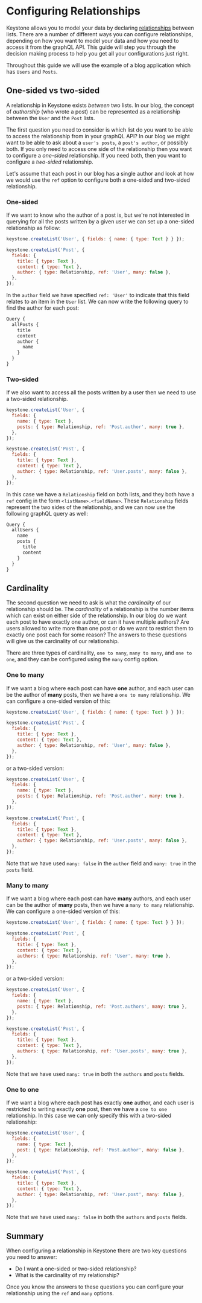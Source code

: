 <!--[meta]
section: guides
title: Configuring Relationships
[meta]-->

# Configuring Relationships

Keystone allows you to model your data by declaring [relationships](/docs/discussions/relationships.md) between lists.
There are a number of different ways you can configure relationships, depending on how you want to model your data and how you need to access it from the graphQL API.
This guide will step you through the decision making process to help you get all your configurations just right.

Throughout this guide we will use the example of a blog application which has `Users` and `Posts`.

## One-sided vs two-sided

A relationship in Keystone exists _between_ two lists.
In our blog, the concept of _authorship_ (who wrote a post) can be represented as a relationship between the `User` and the `Post` lists.

The first question you need to consider is which list do you want to be able to access the relationship from in your graphQL API?
In our blog we might want to be able to ask about a `user's posts`, a `post's author`, or possibly both.
If you only need to access one side of the relationship then you want to configure a _one-sided_ relationship. If you need both, then you want to configure a _two-sided_ relationship.

Let's assume that each post in our blog has a single author and look at how we would use the `ref` option to configure both a one-sided and two-sided relationship.

### One-sided

If we want to know who the author of a post is, but we're not interested in querying for all the posts written by a given user we can set up a one-sided relationship as follow:

```javascript
keystone.createList('User', { fields: { name: { type: Text } } });

keystone.createList('Post', {
  fields: {
    title: { type: Text },
    content: { type: Text },
    author: { type: Relationship, ref: 'User', many: false },
  },
});
```

In the `author` field we have specified `ref: 'User'` to indicate that this field relates to an item in the `User` list.
We can now write the following query to find the author for each post:

```graphQL
Query {
  allPosts {
    title
    content
    author {
      name
    }
  }
}
```

### Two-sided

If we also want to access all the posts written by a user then we need to use a two-sided relationship.

```javascript
keystone.createList('User', {
  fields: {
    name: { type: Text },
    posts: { type: Relationship, ref: 'Post.author', many: true },
  },
});

keystone.createList('Post', {
  fields: {
    title: { type: Text },
    content: { type: Text },
    author: { type: Relationship, ref: 'User.posts', many: false },
  },
});
```

In this case we have a `Relationship` field on both lists, and they both have a `ref` config in the form `<listName>.<fieldName>`.
These `Relationship` fields represent the two sides of the relationship, and we can now use the following graphQL query as well:

```graphQL
Query {
  allUsers {
    name
    posts {
      title
      content
    }
  }
}
```

## Cardinality

The second question we need to ask is what the _cardinality_ of our relationship should be.
The _cardinality_ of a relationship is the number items which can exist on either side of the relationship.
In our blog do we want each post to have exactly one author, or can it have multiple authors?
Are users allowed to write more than one post or do we want to restrict them to exactly one post each for some reason?
The answers to these questions will give us the cardinality of our relationship.

There are three types of cardinality, `one to many`, `many to many`, and `one to one`, and they can be configured using the `many` config option.

### One to many

If we want a blog where each post can have **one** author, and each user can be the author of **many** posts, then we have a `one to many` relationship.
We can configure a one-sided version of this:

```javascript
keystone.createList('User', { fields: { name: { type: Text } } });

keystone.createList('Post', {
  fields: {
    title: { type: Text },
    content: { type: Text },
    author: { type: Relationship, ref: 'User', many: false },
  },
});
```

or a two-sided version:

```javascript
keystone.createList('User', {
  fields: {
    name: { type: Text },
    posts: { type: Relationship, ref: 'Post.author', many: true },
  },
});

keystone.createList('Post', {
  fields: {
    title: { type: Text },
    content: { type: Text },
    author: { type: Relationship, ref: 'User.posts', many: false },
  },
});
```

Note that we have used `many: false` in the `author` field and `many: true` in the `posts` field.

### Many to many

If we want a blog where each post can have **many** authors, and each user can be the author of **many** posts, then we have a `many to many` relationship.
We can configure a one-sided version of this:

```javascript
keystone.createList('User', { fields: { name: { type: Text } } });

keystone.createList('Post', {
  fields: {
    title: { type: Text },
    content: { type: Text },
    authors: { type: Relationship, ref: 'User', many: true },
  },
});
```

or a two-sided version:

```javascript
keystone.createList('User', {
  fields: {
    name: { type: Text },
    posts: { type: Relationship, ref: 'Post.authors', many: true },
  },
});

keystone.createList('Post', {
  fields: {
    title: { type: Text },
    content: { type: Text },
    authors: { type: Relationship, ref: 'User.posts', many: true },
  },
});
```

Note that we have used `many: true` in both the `authors` and `posts` fields.

### One to one

If we want a blog where each post has exactly **one** author, and each user is restricted to writing exactly **one** post, then we have a `one to one` relationship.
In this case we can only specify this with a two-sided relationship:

```javascript
keystone.createList('User', {
  fields: {
    name: { type: Text },
    post: { type: Relationship, ref: 'Post.author', many: false },
  },
});

keystone.createList('Post', {
  fields: {
    title: { type: Text },
    content: { type: Text },
    author: { type: Relationship, ref: 'User.post', many: false },
  },
});
```

Note that we have used `many: false` in both the `authors` and `posts` fields.

## Summary

When configuring a relationship in Keystone there are two key questions you need to answer:

- Do I want a one-sided or two-sided relationship?
- What is the cardinality of my relationship?

Once you know the answers to these questions you can configure your relationship using the `ref` and `many` options.
